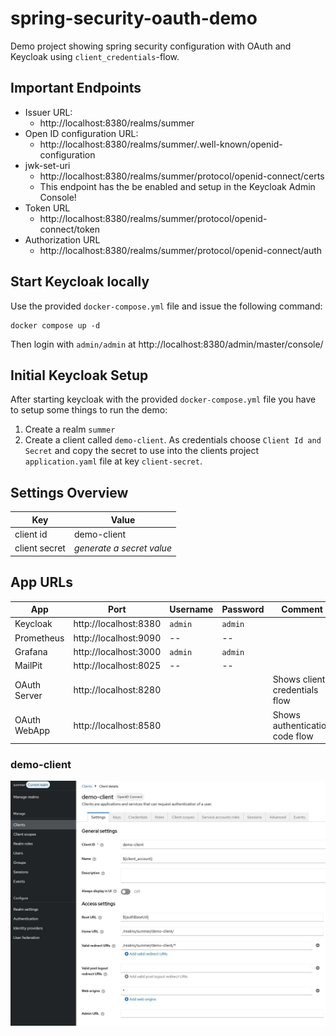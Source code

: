 # spring-security-oauth-demo

Demo project showing spring security configuration with OAuth and Keycloak using `client_credentials`-flow.

## Important Endpoints

* Issuer URL:  
  * http://localhost:8380/realms/summer
* Open ID configuration URL:
  * http://localhost:8380/realms/summer/.well-known/openid-configuration
* jwk-set-uri
  * http://localhost:8380/realms/summer/protocol/openid-connect/certs
  * This endpoint has the be enabled and setup in the Keycloak Admin Console!
* Token URL
  * http://localhost:8380/realms/summer/protocol/openid-connect/token
* Authorization URL
  * http://localhost:8380/realms/summer/protocol/openid-connect/auth

## Start Keycloak locally

Use the provided `docker-compose.yml` file and issue the following command:

    docker compose up -d

Then login with `admin/admin` at http://localhost:8380/admin/master/console/

## Initial Keycloak Setup

After starting keycloak with the provided `docker-compose.yml` file you have to setup some things to run the demo:

1. Create a realm `summer`
2. Create a client called `demo-client`. As credentials choose `Client Id and Secret` and copy the secret to use into the clients project `application.yaml` file at key `client-secret`.

## Settings Overview

| Key           | Value                      |
|---------------|----------------------------|
| client id     | demo-client                |
| client secret | _generate a secret value_   |

## App URLs

| App          | Port                  | Username | Password | Comment                        |
|--------------|-----------------------|----------|----------|--------------------------------|
| Keycloak     | http://localhost:8380 | `admin`  | `admin`  |                                |
| Prometheus   | http://localhost:9090 | --       | --       |                                |
| Grafana      | http://localhost:3000 | `admin`  | `admin`  |                                |
| MailPit      | http://localhost:8025 | --       | --       |                                |
| OAuth Server | http://localhost:8280 |          |          | Shows client credentials flow  |
| OAuth WebApp | http://localhost:8580 |          |          | Shows authentication code flow |

### demo-client

![demo-client](keycloak/screenshots/demo-client.jpg?raw=true "demo-client")

